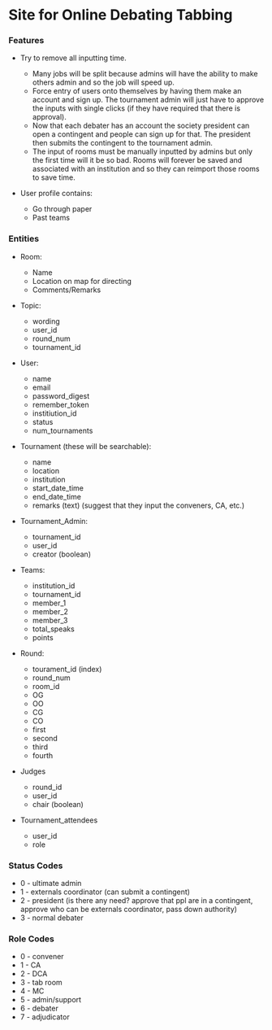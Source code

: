 # Site for Online Debating Tabbing #

### Features ###
* Try to remove all inputting time.
   * Many jobs will be split because admins will have the 
     ability to make others admin and so the job will speed up.
   * Force entry of users onto themselves by having them make 
     an account and sign up. The tournament admin will just 
     have to approve the inputs with single clicks (if they 
     have required that there is approval).
   * Now that each debater has an account the society president 
     can open a contingent and people can sign up for that. The 
     president then submits the contingent to the tournament 
     admin.
   * The input of rooms must be manually inputted by admins but 
     only the first time will it be so bad. Rooms will forever 
     be saved and associated with an institution and so they can 
     reimport those rooms to save time.

* User profile contains:
   * Go through paper
   * Past teams

### Entities ###
* Room:
   * Name
   * Location on map for directing
   * Comments/Remarks

* Topic:
   * wording
   * user\_id
   * round\_num
   * tournament\_id
 
* User:
   * name
   * email
   * password\_digest
   * remember\_token
   * institiution\_id
   * status
   * num\_tournaments

* Tournament (these will be searchable):
   * name
   * location
   * institution
   * start\_date\_time
   * end\_date\_time
   * remarks (text) (suggest that they input the conveners, CA, etc.)

* Tournament\_Admin:
   * tournament\_id
   * user\_id
   * creator (boolean)

* Teams:
   * institution\_id
   * tournament\_id
   * member\_1
   * member\_2
   * member\_3
   * total\_speaks
   * points

* Round:
   * tourament\_id (index)
   * round\_num
   * room\_id
   * OG
   * OO
   * CG
   * CO
   * first
   * second
   * third
   * fourth

* Judges
   * round\_id
   * user\_id
   * chair (boolean)

* Tournament\_attendees
   * user\_id
   * role

### Status Codes ###
* 0 - ultimate admin
* 1 - externals coordinator (can submit a contingent)
* 2 - president (is there any need? approve that ppl are in a contingent, 
      approve who can be externals coordinator, pass down authority)
* 3 - normal debater

### Role Codes ###
* 0 - convener
* 1 - CA
* 2 - DCA
* 3 - tab room
* 4 - MC
* 5 - admin/support
* 6 - debater
* 7 - adjudicator
